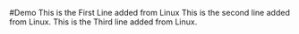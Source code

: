 #Demo
This is the First Line added from Linux
This is the second line added from Linux.
This is the Third line added from Linux.
